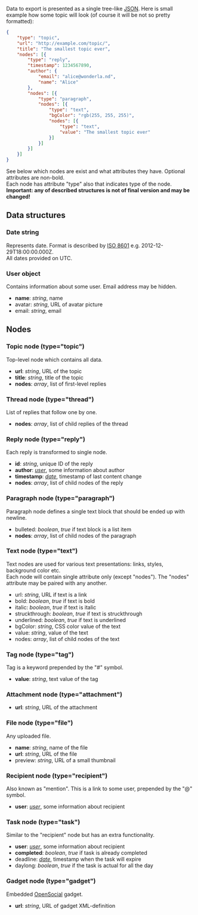 Data to export is presented as a single tree-like [JSON]. Here is small example how some topic will look (of course it will be not so pretty formatted):
```json
{
    "type": "topic",
    "url": "http://example.com/topic/",
    "title": "The smallest topic ever",
    "nodes": [{
        "type": "reply",
        "timestamp": 1234567890,
        "author": {
            "email": "alice@wonderla.nd",
            "name": "Alice"
        },
        "nodes": [{
            "type": "paragraph",
            "nodes": [{
                "type": "text",
                "bgColor": "rgb(255, 255, 255)",
                "nodes": [{
                    "type": "text",
                    "value": "The smallest topic ever"
                }]
            }]
        }]
    }]
}
```
See below which nodes are exist and what attributes they have. Optional attributes are non-bold.  
Each node has attribute "type" also that indicates type of the node.  
__Important: any of described structures is not of final version and may be changed!__  

## Data structures
### Date string
Represents date. Format is described by [ISO 8601] e.g. 2012-12-29T18:00:00.000Z.  
All dates provided on UTC.

### User object
Contains information about some user. Email address may be hidden.
* __name__: _string_, name
* avatar: _string_, URL of avatar picture
* email: _string_, email

## Nodes
### Topic node (type="topic")
Top-level node which contains all data.
* __url__: _string_, URL of the topic
* __title__: _string_, title of the topic
* __nodes__: _array_, list of first-level replies

### Thread node (type="thread")
List of replies that follow one by one.
* __nodes__: _array_, list of child replies of the thread

### Reply node (type="reply")
Each reply is transformed to single node.
* __id__: _string_, unique ID of the reply
* __author__: _[user]_, some information about author
* __timestamp__: _[date]_, timestamp of last content change
* __nodes__: _array_, list of child nodes of the reply
  
### Paragraph node (type="paragraph")
Paragraph node defines a single text block that should be ended up with newline.
* bulleted: _boolean_, _true_ if text block is a list item
* __nodes__: _array_, list of child nodes of the paragraph

### Text node (type="text")
Text nodes are used for various text presentations: links, styles, background color etc.  
Each node will contain single attribute only (except "nodes"). The "nodes" attribute may be paired with any another.
* url: _string_, URL if text is a link
* bold: _boolean_, _true_ if text is bold
* italic: _boolean_, _true_ if text is italic
* struckthrough: _boolean_, _true_ if text is struckthrough
* underlined: _boolean_, _true_ if text is underlined
* bgColor: _string_, CSS color value of the text
* value: _string_, value of the text
* nodes: _array_, list of child nodes of the text

### Tag node (type="tag")
Tag is a keyword prepended by the "#" symbol.
* __value__: _string_, text value of the tag

### Attachment node (type="attachment")
* __url__: _string_, URL of the attachment
  
### File node (type="file")
Any uploaded file.
* __name__: _string_, name of the file
* __url__: _string_, URL of the file
* preview: _string_, URL of a small thumbnail

### Recipient node (type="recipient")
Also known as "mention". This is a link to some user, prepended by the "@" symbol.
* __user__: _[user]_, some information about recipient

### Task node (type="task")
Similar to the "recipient" node but has an extra functionality.
* __user__: _[user]_, some information about recipient
* __completed__: _boolean_, _true_ if task is already completed
* deadline: _[date]_, timestamp when the task will expire
* daylong: _boolean_, _true_ if the task is actual for all the day

### Gadget node (type="gadget")
Embedded [OpenSocial] gadget.
* __url__: _string_, URL of gadget XML-definition

[JSON]: http://en.wikipedia.org/wiki/JSON
[ISO 8601]: http://en.wikipedia.org/wiki/ISO_8601
[OpenSocial]: http://en.wikipedia.org/wiki/OpenSocial
[date]: #date-string
[user]: #user-object
